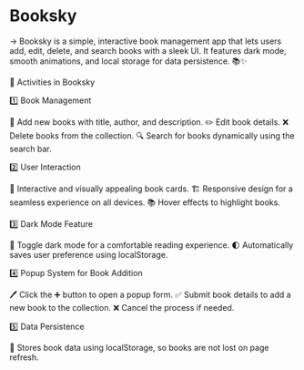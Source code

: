# Booksky
-> Booksky is a simple, interactive book management app that lets users add, edit, delete, and search books with a sleek UI. It features dark mode, smooth animations, and local storage for data persistence. 📚✨

📌 Activities in Booksky

1️⃣ Book Management

📖 Add new books with title, author, and description.
✏️ Edit book details.
❌ Delete books from the collection.
🔍 Search for books dynamically using the search bar.



2️⃣ User Interaction

🎨 Interactive and visually appealing book cards.
🏗️ Responsive design for a seamless experience on all devices.
📚 Hover effects to highlight books.



3️⃣ Dark Mode Feature

🌙 Toggle dark mode for a comfortable reading experience.
🌓 Automatically saves user preference using localStorage.



4️⃣ Popup System for Book Addition

🖊️ Click the ➕ button to open a popup form.
✅ Submit book details to add a new book to the collection.
❌ Cancel the process if needed.



5️⃣ Data Persistence

💾 Stores book data using localStorage, so books are not lost on page refresh.
